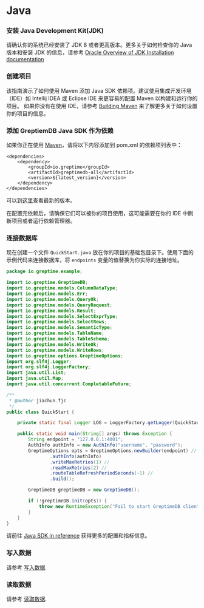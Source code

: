 # Java

### 安装 Java Development Kit(JDK)

请确认你的系统已经安装了 JDK 8 或者更高版本。更多关于如何检查你的 Java 版本和安装 JDK 的信息，请参考 [Oracle Overview of JDK Installation documentation](https://www.oracle.com/java/technologies/javase-downloads.html)

### 创建项目

该指南演示了如何使用 Maven 添加 Java SDK 依赖项。建议使用集成开发环境（IDE）如 Intellij IDEA 或 Eclipse IDE 来更容易的配置 Maven 以构建和运行你的项目。
如果你没有在使用 IDE，请参考 [Building Maven](https://maven.apache.org/user-guide/development/guide-building-maven.html) 来了解更多关于如何设置你的项目的信息。

### 添加 GreptiemDB Java SDK 作为依赖

如果你正在使用 [Maven](https://maven.apache.org/)，请将以下内容添加到 pom.xml 的依赖项列表中：

```
<dependencies>
    <dependency>
        <groupId>io.greptime</groupId>
        <artifactId>greptimedb-all</artifactId>
        <version>${latest_version}</version>
    </dependency>
</dependencies>
```

可以到[这里](https://central.sonatype.com/search?q=io.greptime)查看最新的版本。

在配置完依赖后，请确保它们可以被你的项目使用，这可能需要在你的 IDE 中刷新项目或者运行依赖管理器。

### 连接数据库

现在创建一个文件 `QuickStart.java` 放在你的项目的基础包目录下。使用下面的示例代码来连接数据库，将 `endpoints` 变量的值替换为你实际的连接地址。

```java
package io.greptime.example;

import io.greptime.GreptimeDB;
import io.greptime.models.ColumnDataType;
import io.greptime.models.Err;
import io.greptime.models.QueryOk;
import io.greptime.models.QueryRequest;
import io.greptime.models.Result;
import io.greptime.models.SelectExprType;
import io.greptime.models.SelectRows;
import io.greptime.models.SemanticType;
import io.greptime.models.TableName;
import io.greptime.models.TableSchema;
import io.greptime.models.WriteOk;
import io.greptime.models.WriteRows;
import io.greptime.options.GreptimeOptions;
import org.slf4j.Logger;
import org.slf4j.LoggerFactory;
import java.util.List;
import java.util.Map;
import java.util.concurrent.CompletableFuture;

/**
 * @author jiachun.fjc
 */
public class QuickStart {

    private static final Logger LOG = LoggerFactory.getLogger(QuickStart.class);

    public static void main(String[] args) throws Exception {
        String endpoint = "127.0.0.1:4001";
        AuthInfo authInfo = new AuthInfo("username", "password");
        GreptimeOptions opts = GreptimeOptions.newBuilder(endpoint) //
                .authInfo(authInfo)
                .writeMaxRetries(1) //
                .readMaxRetries(2) //
                .routeTableRefreshPeriodSeconds(-1) //
                .build();

        GreptimeDB greptimeDB = new GreptimeDB();

        if (!greptimeDB.init(opts)) {
            throw new RuntimeException("Fail to start GreptimeDB client");
        }
    }
}
```

请前往 [Java SDK in reference](/v0.4/reference/sdk/java.md) 获得更多的配置和指标信息。

### 写入数据

请参考 [写入数据](../../write-data/sdk-libraries/java.md).

### 读取数据

请参考 [读取数据](../../query-data/sdk-libraries/java.md).
